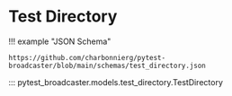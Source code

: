 # Test Directory

!!! example "JSON Schema"

    https://github.com/charbonnierg/pytest-broadcaster/blob/main/schemas/test_directory.json

::: pytest_broadcaster.models.test_directory.TestDirectory


<style>
  .md-content__button {
    display: none;
  }
</style>
